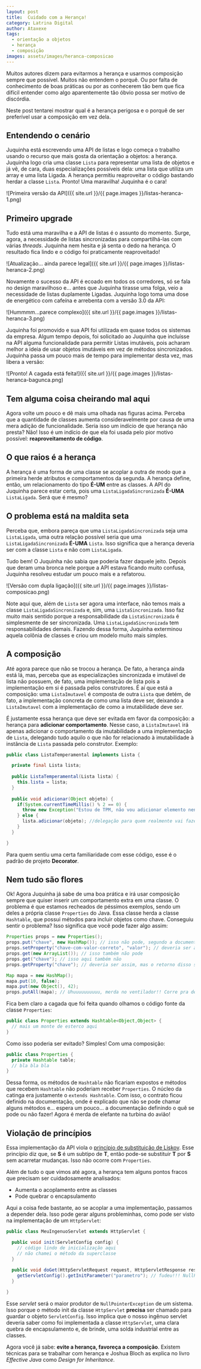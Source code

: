 ```yaml
---
layout: post
title:  Cuidado com a Herança!
category: Latrina Digital
author: Ataxexe
tags:
  - orientação a objetos
  - herança
  - composição
images: assets/images/heranca-composicao
---
```


Muitos autores dizem para evitarmos a herança e usarmos composição sempre que possível. Muitos não
entendem o porquê. Ou por falta de conhecimento de boas práticas ou por as conhecerem tão bem que
fica difícil entender como algo aparentemente tão óbvio possa ser motivo de discórdia.

Neste post tentarei mostrar qual é a herança perigosa e o porquê de ser preferível usar a composição
em vez dela.

## Entendendo o cenário

Juquinha está escrevendo uma API de listas e logo começa o trabalho usando o recurso que mais gosta
da orientação a objetos: a herança. Juquinha logo cria uma classe
`Lista` para representar uma lista de objetos e já vê, de cara, duas especializações possíveis
dela: uma lista que utiliza um array e uma lista Ligada. A herança permitiu reaproveitar o código
bastando herdar a classe `Lista`. Pronto! Uma maravilha! Juquinha é o cara!

![Primeira versão da API]({{ site.url }}/{{ page.images }}/listas-heranca-1.png)

## Primeiro upgrade

Tudo está uma maravilha e a API de listas é o assunto do momento. Surge, agora, a necessidade de
listas sincronizadas para compartilhá-las com várias *threads*. Juquinha nem hesita e já senta o
dedo na herança. O resultado fica lindo e o código foi praticamente reaproveitado!

![Atualização... ainda parece legal]({{ site.url }}/{{ page.images }}/listas-heranca-2.png)

Novamente o sucesso da API é ecoado em todos os corredores, só se fala no design maravilhoso e...
antes que Juquinha tirasse uma folga, veio a necessidade de listas duplamente Ligadas. Juquinha
logo toma uma dose de energético com cafeína e arrebenta com a versão 3.0 da API:

![Hummmm...parece complexo]({{ site.url }}/{{ page.images }}/listas-heranca-3.png)

Juquinha foi promovido e sua API foi utilizada em quase todos os sistemas da empresa. Algum tempo
depois, foi solicitado ao Juquinha que incluísse na API alguma funcionalidade para permitir Listas
imutáveis, pois acharam melhor a ideia de usar objetos imutáveis em vez de métodos sincronizados.
Juquinha passa um pouco mais de tempo para implementar desta vez, mas libera a versão:

![Pronto! A cagada está feita!]({{ site.url }}/{{ page.images }}/listas-heranca-bagunca.png)

## Tem alguma coisa cheirando mal aqui

Agora volte um pouco e dê mais uma olhada nas figuras acima. Perceba que a quantidade de classes
aumenta consideravelmente por causa de uma mera adição de funcionalidade. Seria isso um indício de
que herança não presta? Não! Isso é um indício de que ela foi usada pelo pior motivo possível:
**reaproveitamento de código**.

## O que raios é a herança

A herança é uma forma de uma classe se acoplar a outra de modo que a primeira herde atributos e
comportamentos da segunda. A herança define, então, um relacionamento do tipo **É-UM** entre as
classes. A API do Juquinha parece estar certa, pois uma `ListaLigadaSincronizada` **É-UMA**
`ListaLigada`. Será que é mesmo?

## O problema está na maldita seta

Perceba que, embora pareça que uma `ListaLigadaSincronizada` seja uma `ListaLigada`, uma outra
relação possível seria que uma `ListaLigadaSincronizada` **É-UMA** `Lista`. Isso significa que a
herança deveria ser com a classe `Lista` e não com `ListaLigada`.

Tudo bem! O Juquinha não sabia que poderia fazer daquele jeito. Depois que deram uma bronca nele
porque a API estava ficando muito confusa, Juquinha resolveu estudar um pouco mais e a refatorou.

![Versão com dupla ligação]({{ site.url }}/{{ page.images }}/listas-composicao.png)

Note aqui que, além de `Lista` ser agora uma interface, não temos mais a classe
`ListaLigadaSincronizada` e, sim, uma `ListaSincronizada`. Isso faz muito mais sentido porque a
responsabilidade da `ListaSincronizada` é simplesmente de ser sincronizada. Uma
`ListaLigadaSincronizada` tem responsabilidades demais. Fazendo dessa forma, Juquinha exterminou
aquela colônia de classes e criou um modelo muito mais simples.

## A composição

Até agora parece que não se trocou a herança. De fato, a herança ainda está lá, mas, perceba que as
especializações sincronizada e imutável de lista não possuem, de fato, uma implementação de lista
pois a implementação em si é passada pelos construtores. É aí que está a composição: uma
`ListaImutavel` é composta de outra `Lista` que detém, de fato, a implementação concreta de como
uma lista deve ser, deixando a `ListaImutavel` com a implementação de como a imutabilidade deve ser.

É justamente essa herança que deve ser evitada em favor da composição: a herança para **adicionar
comportamento**. Nesse caso, a `ListaImutavel` irá apenas adicionar o comportamento da imutabilidade
a uma implementação de `Lista`, delegando tudo aquilo o que não for relacionado à imutabilidade à
instância de `Lista` passada pelo construtor. Exemplo:

~~~java
public class ListaTemperamental implements Lista {

  private final Lista lista;
  
  public ListaTemperamental(Lista lista) {
    this.lista = lista;
  }
  
  public void adicionar(Object objeto) {
    if(System.currentTimeMillis() % 2 == 0) {
      throw new Exception("Estou de TPM, não vou adicionar elemento nenhum!");
    } else {
      lista.adicionar(objeto); //delegação para quem realmente vai fazer o trabalho sujo
    }
  }

}
~~~

Para quem sentiu uma certa familiaridade com esse código, esse é o padrão de projeto **Decorator**.

## Nem tudo são flores

Ok! Agora Juquinha já sabe de uma boa prática e irá usar composição sempre que quiser inserir um
comportamento extra em uma classe. O problema é que estamos recheados de péssimos exemplos, sendo um
deles a própria classe `Properties` do Java. Essa classe herda a classe `Hashtable`, que possui
métodos para incluir objetos como chave. Conseguiu sentir o problema? Isso significa que você pode
fazer algo assim:

~~~java
Properties props = new Properties();
props.put("chave", new HashMap()); // isso não pode, segundo a documentação da classe
props.setProperty("chave-com-valor-correto", "valor"); // deveria ser assim
props.get(new ArrayList()); // isso também não pode
props.get("chave"); // isso aqui também não
props.getProperty("chave"); // deveria ser assim, mas o retorno disso será null neste caso

Map mapa = new HashMap();
mapa.put(10, false);
mapa.put(new Object(), 42);
props.putAll(mapa); // Uhuuuuuuuuuu, merda no ventilador!! Corre pra debaixo da mesa!!
~~~

Fica bem claro a cagada que foi feita quando olhamos o código fonte da classe `Properties`:

~~~java
public class Properties extends Hashtable<Object,Object> {
  // mais um monte de esterco aqui
}
~~~

Como isso poderia ser evitado? Simples! Com uma composição:

~~~java
public class Properties {
  private Hashtable table;
  // bla bla bla
}
~~~

Dessa forma, os métodos de `Hashtable` não ficariam expostos e métodos que recebem `Hashtable` não
poderiam receber `Properties`. O núcleo da catinga era justamente o `extends Hashtable`. Com isso, o
contrato ficou definido na documentação, onde é explicado que não se pode chamar alguns métodos e...
espera um pouco... a documentação definindo o quê se pode ou não fazer! Agora é merda de elefante na
turbina do avião!

## Violação de princípios

Essa implementação da API viola o [princípio de substituição de Liskov][liskov].
Esse princípio diz que, se **S** é um subtipo de **T**, então pode-se substituir **T** por **S** sem
acarretar mudanças. Isso não ocorre com `Properties`.

Além de tudo o que vimos até agora, a herança tem alguns pontos fracos que precisam ser
cuidadosamente analisados:

- Aumenta o acoplamento entre as classes
- Pode quebrar o encapsulamento

Aqui a coisa fede bastante, ao se acoplar a uma implementação, passamos a depender dela. Isso pode
gerar alguns probleminhas, como pode ser visto na implementação de um `HttpServlet`:

~~~java
public class MeuIngenuoServlet extends HttpServlet {

  public void init(ServletConfig config) {
    // código lindo de inicialização aqui
    // não chamei o método da superclasse
  }
 
  public void doGet(HttpServletRequest request, HttpServletResponse response) {
    getServletConfig().getInitParameter("parametro"); // fudeu!!! NullPointerException
  }

}
~~~

Esse *servlet* será o maior produtor de `NullPointerException` de um sistema. Isso porque o método
init da classe `HttpServlet` **precisa** ser chamado para guardar o objeto `ServletConfig`. Isso
implica que o nosso ingênuo servlet deveria saber como foi implementada a classe `HttpServlet`,
uma clara quebra de encapsulamento e, de brinde, uma solda industrial entre as classes.

Agora você já sabe: **evite a herança, favoreça a composição**. Existem técnicas para se trabalhar
com herança e Joshua Bloch as explica no livro *Effective Java* como *Design for Inheritance*.

[liskov]: <http://pt.wikipedia.org/wiki/Princ%C3%ADpio_da_substitui%C3%A7%C3%A3o_de_Liskov>
